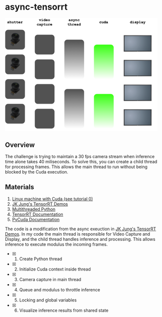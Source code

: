 # async-tensorrt

![async overview](async_overview.png)

## Overview

The challenge is trying to maintain a 30 fps camera stream when inference time alone takes 40 miliseconds. To solve this, you can create a child thread for processing frames. This allows the main thread to run without being blocked by the Cuda execution.


## Materials

1. [Linux machine with Cuda (see tutorial 0)](https://seanavery.github.io/jetson-nano-box/#/)
2. [JK Jung's TensorRT Demos](https://github.com/jkjung-avt/tensorrt_demos)
3. [Multithreaded Python](https://docs.python.org/3.6/library/threading.html)
4. [TensorRT Documentation](https://docs.nvidia.com/deeplearning/tensorrt/api/index.html#python)
5. [PyCuda Documentation](https://documen.tician.de/pycuda/)


The code is a modification from the async exeuction in [JK Jung's TensorRT Demos](https://github.com/jkjung-avt/tensorrt_demos/blob/master/trt_ssd_async.py). In my code the main thread is responsible for Video Capture and Display, and the child thread handles inference and processing. This allows inference to execute modulus the incoming frames.

- [x] 1. Create Python thread
- [x] 2. Initialize Cuda context inside thread
- [x] 3. Camera capture in main thread
- [x] 4. Queue and modulus to throttle inference
- [x] 5. Locking and global variables
- [x] 6. Visualize inference results from shared state
